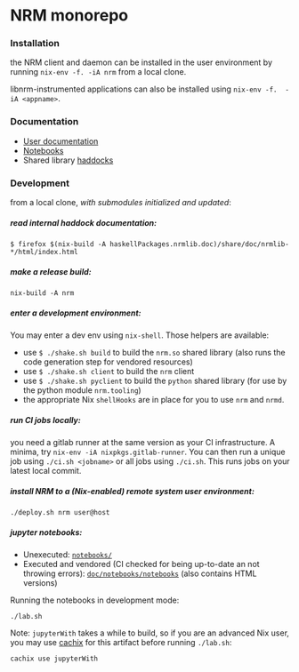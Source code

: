 # NRM monorepo

### Installation

the NRM client and daemon can be installed in the user environment by running
`nix-env -f. -iA nrm` from a local clone.

libnrm-instrumented applications can also be installed using `nix-env -f.  -iA <appname>`.

### Documentation

- [User documentation](http://hnrm.readthedocs.io)
- [Notebooks](doc/notebooks/notebooks)
- Shared library [haddocks](https://hnrm.readthedocs.io/en/latest/_static/haddocks/)

### Development

from a local clone, *with submodules initialized and updated*:

##### read internal haddock documentation: 

```
$ firefox $(nix-build -A haskellPackages.nrmlib.doc)/share/doc/nrmlib-*/html/index.html
```

##### make a release build: 

```
nix-build -A nrm
```

##### enter a development environment: 

You may enter a dev env using `nix-shell`.
Those helpers are available:

- use `$ ./shake.sh build` to build the `nrm.so` shared library (also runs the code generation step for vendored resources)
- use `$ ./shake.sh client` to build the `nrm` client
- use `$ ./shake.sh pyclient` to build the `python` shared library (for use by the python module `nrm.tooling`)
- the appropriate Nix `shellHooks` are in place for you to use `nrm` and `nrmd`.

##### run CI jobs locally: 

you need a gitlab runner at the same version as your CI infrastructure.  A
minima, try `nix-env -iA nixpkgs.gitlab-runner`. You can then run a unique job
using `./ci.sh <jobname>` or all jobs using `./ci.sh`. This runs jobs on your
latest local commit.

##### install NRM to a (Nix-enabled) remote system user environment:

`./deploy.sh nrm user@host`

##### jupyter notebooks:

* Unexecuted: [`notebooks/`](notebooks/)
* Executed and vendored (CI checked for being up-to-date an not throwing errors): [`doc/notebooks/notebooks`](doc/notebooks/notebooks) (also contains HTML versions)

Running the notebooks in development mode:

```
./lab.sh
```

Note: `jupyterWith` takes a while to build, so if you are an advanced Nix user,
you may use [cachix](https://cachix.org/) for this artifact before running
`./lab.sh`:

```
cachix use jupyterWith
```

